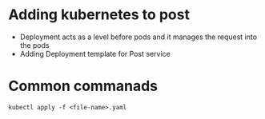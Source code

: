 # Adding kubernetes to post

- Deployment acts as a level before pods and it manages the request into the pods
- Adding Deployment template for Post service

# Common commanads

````
kubectl apply -f <file-name>.yaml

````
